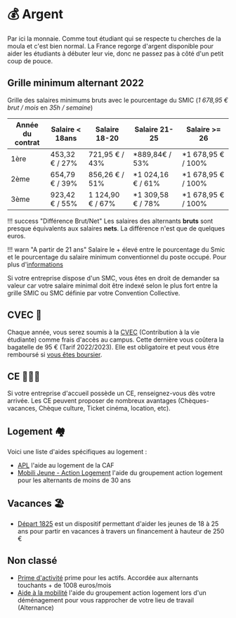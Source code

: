 # 💰 Argent

Par ici la monnaie. Comme tout étudiant qui se respecte tu cherches de la moula et c'est bien normal. La France regorge d'argent disponible pour aider les étudiants à débuter leur vie, donc ne passez pas à côté d'un petit coup de pouce.

## Grille minimum alternant 2022

Grille des salaires minimums bruts avec le pourcentage du SMIC (*1 678,95 € brut / mois* en *35h / semaine*)

| Année du contrat | Salaire < 18ans | Salaire 18-20     | Salaire 21-25     | Salaire >= 26      |
| ---------------- | --------------- | ----------------- | ----------------- | ------------------ |
| 1ère             | 453,32 € / 27%  | 721,95 € / 43%    | *889,84€ / 53%    | *1 678,95 € / 100% |
| 2ème             | 654,79 € / 39%  | 856,26 € / 51%    | *1 024,16 € / 61% | *1 678,95 € / 100% |
| 3ème             | 923,42 € / 55%  | 1 124,90 € / 67%  | *1 309,58 € / 78% | *1 678,95 € / 100% |

!!! success "Différence Brut/Net"
    Les salaires des alternants **bruts** sont presque équivalents aux salaires **nets**. La différence n'est que de quelques euros.

!!! warn "A partir de 21 ans"
    Salaire le + élevé entre le pourcentage du Smic et le pourcentage du salaire minimum conventionnel du poste occupé.
    Pour plus d'[informations](https://www.service-public.fr/particuliers/actualites/A15108)

Si votre entreprise dispose d'un SMC, vous êtes en droit de demander sa valeur car votre salaire minimal doit être indexé selon le plus fort entre la grille SMIC ou SMC définie par votre Convention Collective.

## CVEC 💸

Chaque année, vous serez soumis à la [CVEC](https://cvec.etudiant.gouv.fr/) (Contribution à la vie étudiante) comme frais d'accès au campus. Cette dernière vous coûtera la bagatelle de 95 € (Tarif 2022/2023). Elle est obligatoire et peut vous être remboursé si [vous êtes boursier](https://cvec.etudiant.gouv.fr/switch_campaign?campaign=4&redirect_route=refund).

## CE 👨‍👩‍👦

Si votre entreprise d'accueil possède un CE, renseignez-vous dès votre arrivée. Les CE peuvent proposer de nombreux avantages (Chèques-vacances, Chèque culture, Ticket cinéma, location, etc).

## Logement 🏘️

Voici une liste d'aides spécifiques au logement :

- [APL](https://www.service-public.fr/particuliers/vosdroits/F12006) l'aide au logement de la CAF
- [Mobili Jeune - Action Logement](https://www.actionlogement.fr/l-aide-mobili-jeune) l'aide du groupement action logement pour les alternants de moins de 30 ans

## Vacances 🏖️

- [Départ 1825](https://depart1825.com/) est un dispositif permettant d'aider les jeunes de 18 à 25 ans pour partir en vacances à travers un financement à hauteur de 250 €

## Non classé

- [Prime d'activité](https://www.service-public.fr/particuliers/vosdroits/N31477) prime pour les actifs. Accordée aux alternants touchants + de 1008 euros/mois
- [Aide à la mobilité](https://www.actionlogement.fr/aide-mobilite) l'aide du groupement action logement lors d'un déménagement pour vous rapprocher de votre lieu de travail (Alternance)
